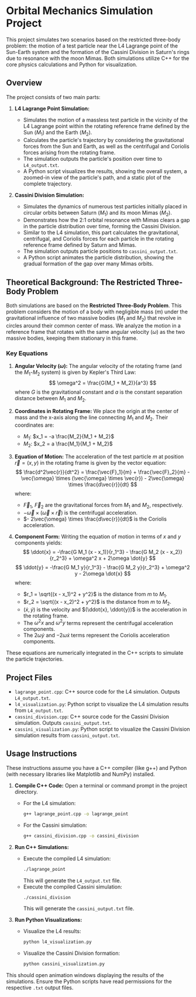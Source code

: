 # Orbital Mechanics Simulation Project

This project simulates two scenarios based on the restricted three-body problem: the motion of a test particle near the L4 Lagrange point of the Sun-Earth system and the formation of the Cassini Division in Saturn's rings due to resonance with the moon Mimas. Both simulations utilize C++ for the core physics calculations and Python for visualization.

## Overview

The project consists of two main parts:

1.  **L4 Lagrange Point Simulation:**
    * Simulates the motion of a massless test particle in the vicinity of the L4 Lagrange point within the rotating reference frame defined by the Sun ($M_1$) and the Earth ($M_2$).
    * Calculates the particle's trajectory by considering the gravitational forces from the Sun and Earth, as well as the centrifugal and Coriolis forces arising from the rotating frame.
    * The simulation outputs the particle's position over time to `L4_output.txt`.
    * A Python script visualizes the results, showing the overall system, a zoomed-in view of the particle's path, and a static plot of the complete trajectory.

2.  **Cassini Division Simulation:**
    * Simulates the dynamics of numerous test particles initially placed in circular orbits between Saturn ($M_1$) and its moon Mimas ($M_2$).
    * Demonstrates how the 2:1 orbital resonance with Mimas clears a gap in the particle distribution over time, forming the Cassini Division.
    * Similar to the L4 simulation, this part calculates the gravitational, centrifugal, and Coriolis forces for each particle in the rotating reference frame defined by Saturn and Mimas.
    * The simulation outputs particle positions to `cassini_output.txt`.
    * A Python script animates the particle distribution, showing the gradual formation of the gap over many Mimas orbits.

## Theoretical Background: The Restricted Three-Body Problem

Both simulations are based on the **Restricted Three-Body Problem**. This problem considers the motion of a body with negligible mass ($m$) under the gravitational influence of two massive bodies ($M_1$ and $M_2$) that revolve in circles around their common center of mass. We analyze the motion in a reference frame that rotates with the same angular velocity ($\omega$) as the two massive bodies, keeping them stationary in this frame.

### Key Equations

1.  **Angular Velocity ($\omega$):** The angular velocity of the rotating frame (and the $M_1$-$M_2$ system) is given by Kepler's Third Law:
    $$ \omega^2 = \frac{G(M_1 + M_2)}{a^3} $$
    where $G$ is the gravitational constant and $a$ is the constant separation distance between $M_1$ and $M_2$.

2.  **Coordinates in Rotating Frame:** We place the origin at the center of mass and the x-axis along the line connecting $M_1$ and $M_2$. Their coordinates are:
    * $M_1$: $x_1 = -a \frac{M_2}{M_1 + M_2}$
    * $M_2$: $x_2 = a \frac{M_1}{M_1 + M_2}$

3.  **Equation of Motion:** The acceleration of the test particle $m$ at position $\vec{r} = (x, y)$ in the rotating frame is given by the vector equation:
    $$ \frac{d^2\vec{r}}{dt^2} = \frac{\vec{F}_1}{m} + \frac{\vec{F}_2}{m} - \vec{\omega} \times (\vec{\omega} \times \vec{r}) - 2\vec{\omega} \times \frac{d\vec{r}}{dt} $$
    where:
    * $\vec{F}_1$, $\vec{F}_2$ are the gravitational forces from $M_1$ and $M_2$, respectively.
    * $- \vec{\omega} \times (\vec{\omega} \times \vec{r})$ is the centrifugal acceleration.
    * $- 2\vec{\omega} \times \frac{d\vec{r}}{dt}$ is the Coriolis acceleration.

4.  **Component Form:** Writing the equation of motion in terms of $x$ and $y$ components yields:
    $$ \ddot{x} = -\frac{G M_1 (x - x_1)}{r_1^3} - \frac{G M_2 (x - x_2)}{r_2^3} + \omega^2 x + 2\omega \dot{y} $$
    $$ \ddot{y} = -\frac{G M_1 y}{r_1^3} - \frac{G M_2 y}{r_2^3} + \omega^2 y - 2\omega \dot{x} $$
    where:
    * $r_1 = \sqrt{(x - x_1)^2 + y^2}$ is the distance from $m$ to $M_1$.
    * $r_2 = \sqrt{(x - x_2)^2 + y^2}$ is the distance from $m$ to $M_2$.
    * $(\dot{x}, \dot{y})$ is the velocity and $(\ddot{x}, \ddot{y})$ is the acceleration in the rotating frame.
    * The $\omega^2 x$ and $\omega^2 y$ terms represent the centrifugal acceleration components.
    * The $2\omega \dot{y}$ and $-2\omega \dot{x}$ terms represent the Coriolis acceleration components.

These equations are numerically integrated in the C++ scripts to simulate the particle trajectories.

## Project Files

* `lagrange_point.cpp`: C++ source code for the L4 simulation. Outputs `L4_output.txt`.
* `l4_visualization.py`: Python script to visualize the L4 simulation results from `L4_output.txt`.
* `cassini_division.cpp`: C++ source code for the Cassini Division simulation. Outputs `cassini_output.txt`.
* `cassini_visualization.py`: Python script to visualize the Cassini Division simulation results from `cassini_output.txt`.

## Usage Instructions

These instructions assume you have a C++ compiler (like g++) and Python (with necessary libraries like Matplotlib and NumPy) installed.

1.  **Compile C++ Code:**
    Open a terminal or command prompt in the project directory.
    * For the L4 simulation:
        ```bash
        g++ lagrange_point.cpp -o lagrange_point
        ```
    * For the Cassini simulation:
        ```bash
        g++ cassini_division.cpp -o cassini_division
        ```

2.  **Run C++ Simulations:**
    * Execute the compiled L4 simulation:
        ```bash
        ./lagrange_point
        ```
        This will generate the `L4_output.txt` file.
    * Execute the compiled Cassini simulation:
        ```bash
        ./cassini_division
        ```
        This will generate the `cassini_output.txt` file.

3.  **Run Python Visualizations:**
    * Visualize the L4 results:
        ```bash
        python l4_visualization.py
        ```
    * Visualize the Cassini Division formation:
        ```bash
        python cassini_visualization.py
        ```

This should open animation windows displaying the results of the simulations. Ensure the Python scripts have read permissions for the respective `.txt` output files.
